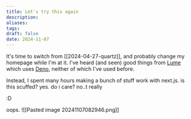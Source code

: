 ```yaml
---
title: Let's try this again
description: 
aliases: 
tags: 
draft: false
date: 2024-11-07
---
```

It's time to switch from [[2024-04-27-quartz]], and probably change my homepage while I'm at it.
I've heard (and seen) good things from [Lume](https://lume.land/) which uses [Deno](deno.com), neither of which I've used before. 

Instead, I spent many hours making a bunch of stuff work with next.js. is this scuffed? yes. do i care? no..t really

:D



oops.
![[Pasted image 20241107082946.png]]